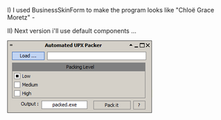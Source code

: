 I) I used BusinessSkinForm to make the program looks like "Chloë Grace Moretz" *-*

II) Next version i'll use default components ...

![alt text](screenshot.png "pretty")
